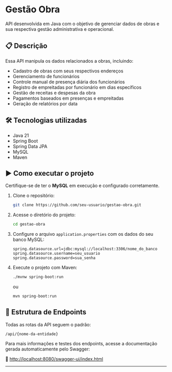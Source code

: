 # Gestão Obra

API desenvolvida em Java com o objetivo de gerenciar dados de obras e sua respectiva gestão administrativa e operacional.

## 📋 Descrição

Essa API manipula os dados relacionados a obras, incluindo:

- Cadastro de obras com seus respectivos endereços
- Gerenciamento de funcionários
- Controle manual de presença diária dos funcionários
- Registro de empreitadas por funcionário em dias específicos
- Gestão de receitas e despesas da obra
- Pagamentos baseados em presenças e empreitadas
- Geração de relatórios por data

## 🛠 Tecnologias utilizadas

- Java 21
- Spring Boot
- Spring Data JPA
- MySQL
- Maven

## ▶️ Como executar o projeto

Certifique-se de ter o **MySQL** em execução e configurado corretamente.

1. Clone o repositório:
   ```bash
   git clone https://github.com/seu-usuario/gestao-obra.git
   ```

2. Acesse o diretório do projeto:
   ```bash
   cd gestao-obra
   ```

3. Configure o arquivo `application.properties` com os dados do seu banco MySQL:
   ```properties
   spring.datasource.url=jdbc:mysql://localhost:3306/nome_do_banco
   spring.datasource.username=seu_usuario
   spring.datasource.password=sua_senha
   ```

4. Execute o projeto com Maven:
   ```bash
   ./mvnw spring-boot:run
   ```
   ou
   ```bash
   mvn spring-boot:run
   ```

## 📁 Estrutura de Endpoints

Todas as rotas da API seguem o padrão:

```
/api/{nome-da-entidade}
```

Para mais informações e testes dos endpoints, acesse a documentação gerada automaticamente pelo Swagger:

📌 [http://localhost:8080/swagger-ui/index.html](http://localhost:8080/swagger-ui/index.html)

---